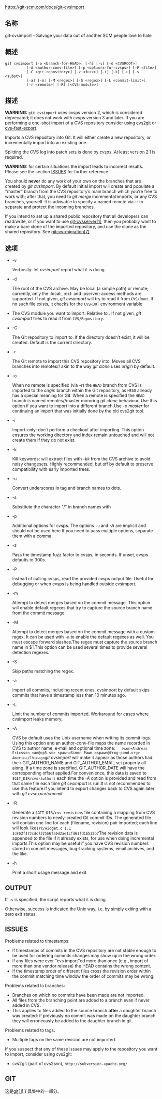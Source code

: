 https://git-scm.com/docs/git-cvsimport

## 名称

git-cvsimport - Salvage your data out of another SCM people love to hate

## 概述

```
git cvsimport [-o <branch-for-HEAD>] [-h] [-v] [-d <CVSROOT>]
	      [-A <author-conv-file>] [-p <options-for-cvsps>] [-P <file>]
	      [-C <git-repository>] [-z <fuzz>] [-i] [-k] [-u] [-s <subst>]
	      [-a] [-m] [-M <regex>] [-S <regex>] [-L <commit-limit>]
	      [-r <remote>] [-R] [<CVS-module>]
```

## 描述

**WARNING:** `git cvsimport` uses cvsps version 2, which is considered deprecated; it does not work with cvsps version 3 and later. If you are performing a one-shot import of a CVS repository consider using [cvs2git](http://cvs2svn.tigris.org/cvs2git.html) or [cvs-fast-export](http://www.catb.org/esr/cvs-fast-export/).

Imports a CVS repository into Git. It will either create a new repository, or incrementally import into an existing one.

Splitting the CVS log into patch sets is done by *cvsps*. At least version 2.1 is required.

**WARNING:** for certain situations the import leads to incorrect results. Please see the section [ISSUES](https://git-scm.com/docs/git-cvsimport#issues) for further reference.

You should **never** do any work of your own on the branches that are created by *git cvsimport*. By default initial import will create and populate a "master" branch from the CVS repository’s main branch which you’re free to work with; after that, you need to *git merge* incremental imports, or any CVS branches, yourself. It is advisable to specify a named remote via -r to separate and protect the incoming branches.

If you intend to set up a shared public repository that all developers can read/write, or if you want to use [git-cvsserver[1]](../git-cvsserver), then you probably want to make a bare clone of the imported repository, and use the clone as the shared repository. See [gitcvs-migration[7]](../../7/gitcvs-migration).

## 选项

- -v

  Verbosity: let *cvsimport* report what it is doing.

- -d <CVSROOT>

  The root of the CVS archive. May be local (a simple path) or remote; currently, only the :local:, :ext: and :pserver: access methods are supported. If not given, *git cvsimport* will try to read it from `CVS/Root`. If no such file exists, it checks for the `CVSROOT` environment variable.

- <CVS-module>

  The CVS module you want to import. Relative to <CVSROOT>. If not given, *git cvsimport* tries to read it from `CVS/Repository`.

- -C <target-dir>

  The Git repository to import to. If the directory doesn’t exist, it will be created. Default is the current directory.

- -r <remote>

  The Git remote to import this CVS repository into. Moves all CVS branches into remotes/<remote>/<branch> akin to the way *git clone* uses *origin* by default.

- -o <branch-for-HEAD>

  When no remote is specified (via -r) the `HEAD` branch from CVS is imported to the *origin* branch within the Git repository, as `HEAD` already has a special meaning for Git. When a remote is specified the `HEAD` branch is named remotes/<remote>/master mirroring *git clone* behaviour. Use this option if you want to import into a different branch.Use *-o master* for continuing an import that was initially done by the old cvs2git tool.

- -i

  Import-only: don’t perform a checkout after importing. This option ensures the working directory and index remain untouched and will not create them if they do not exist.

- -k

  Kill keywords: will extract files with *-kk* from the CVS archive to avoid noisy changesets. Highly recommended, but off by default to preserve compatibility with early imported trees.

- -u

  Convert underscores in tag and branch names to dots.

- -s <subst>

  Substitute the character "/" in branch names with <subst>

- -p <options-for-cvsps>

  Additional options for cvsps. The options `-u` and *-A* are implicit and should not be used here.If you need to pass multiple options, separate them with a comma.

- -z <fuzz>

  Pass the timestamp fuzz factor to cvsps, in seconds. If unset, cvsps defaults to 300s.

- -P <cvsps-output-file>

  Instead of calling cvsps, read the provided cvsps output file. Useful for debugging or when cvsps is being handled outside cvsimport.

- -m

  Attempt to detect merges based on the commit message. This option will enable default regexes that try to capture the source branch name from the commit message.

- -M <regex>

  Attempt to detect merges based on the commit message with a custom regex. It can be used with `-m` to enable the default regexes as well. You must escape forward slashes.The regex must capture the source branch name in $1.This option can be used several times to provide several detection regexes.

- -S <regex>

  Skip paths matching the regex.

- -a

  Import all commits, including recent ones. cvsimport by default skips commits that have a timestamp less than 10 minutes ago.

- -L <limit>

  Limit the number of commits imported. Workaround for cases where cvsimport leaks memory.

- -A <author-conv-file>

  CVS by default uses the Unix username when writing its commit logs. Using this option and an author-conv-file maps the name recorded in CVS to author name, e-mail and optional time zone:`	exon=Andreas Ericsson <ae@op5.se> spawn=Simon Pawn <spawn@frog-pond.org> America/Chicago`*git cvsimport* will make it appear as those authors had their GIT_AUTHOR_NAME and GIT_AUTHOR_EMAIL set properly all along. If a time zone is specified, GIT_AUTHOR_DATE will have the corresponding offset applied.For convenience, this data is saved to `$GIT_DIR/cvs-authors` each time the *-A* option is provided and read from that same file each time *git cvsimport* is run.It is not recommended to use this feature if you intend to export changes back to CVS again later with *git cvsexportcommit*.

- -R

  Generate a `$GIT_DIR/cvs-revisions` file containing a mapping from CVS revision numbers to newly-created Git commit IDs. The generated file will contain one line for each (filename, revision) pair imported; each line will look like`src/widget.c 1.1 1d862f173cdc7325b6fa6d2ae1cfd61fd1b512b7`The revision data is appended to the file if it already exists, for use when doing incremental imports.This option may be useful if you have CVS revision numbers stored in commit messages, bug-tracking systems, email archives, and the like.

- -h

  Print a short usage message and exit.

## OUTPUT

If `-v` is specified, the script reports what it is doing.

Otherwise, success is indicated the Unix way, i.e. by simply exiting with a zero exit status.

## ISSUES

Problems related to timestamps:

- If timestamps of commits in the CVS repository are not stable enough to be used for ordering commits changes may show up in the wrong order.
- If any files were ever "cvs import"ed more than once (e.g., import of more than one vendor release) the HEAD contains the wrong content.
- If the timestamp order of different files cross the revision order within the commit matching time window the order of commits may be wrong.

Problems related to branches:

- Branches on which no commits have been made are not imported.
- All files from the branching point are added to a branch even if never added in CVS.
- This applies to files added to the source branch **after** a daughter branch was created: if previously no commit was made on the daughter branch they will erroneously be added to the daughter branch in git.

Problems related to tags:

- Multiple tags on the same revision are not imported.

If you suspect that any of these issues may apply to the repository you want to import, consider using cvs2git:

- cvs2git (part of cvs2svn), `http://subversion.apache.org/`

## GIT

  这是[git[1]](../../Git)工具集中的一部分。